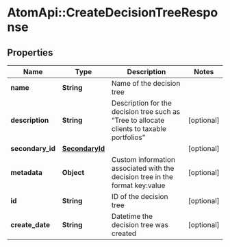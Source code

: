 # AtomApi::CreateDecisionTreeResponse

## Properties
Name | Type | Description | Notes
------------ | ------------- | ------------- | -------------
**name** | **String** | Name of the decision tree | 
**description** | **String** | Description for the decision tree such as “Tree to allocate clients to taxable portfolios” | [optional] 
**secondary_id** | [**SecondaryId**](SecondaryId.md) |  | [optional] 
**metadata** | **Object** | Custom information associated with the decision tree in the format key:value | [optional] 
**id** | **String** | ID of the decision tree | [optional] 
**create_date** | **String** | Datetime the decision tree was created | [optional] 


